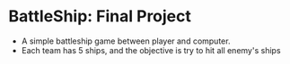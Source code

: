 # BattleShip: Final Project
- A simple battleship game between player and computer.
- Each team has 5 ships, and the objective is try to hit all enemy's ships
